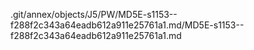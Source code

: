 .git/annex/objects/J5/PW/MD5E-s1153--f288f2c343a64eadb612a911e25761a1.md/MD5E-s1153--f288f2c343a64eadb612a911e25761a1.md
